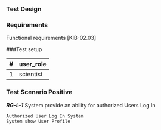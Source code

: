 ### Test Design

### Requirements

Functional requirements [KIB-02.03]

###Test setup


| #  | user_role  |
|----|------------|
| 1  | scientist  |

### Test Scenario Positive

***RG-L-1*** System provide an ability for authorized Users Log In

```gherkin
Authorized User Log In System
System show User Profile
```

